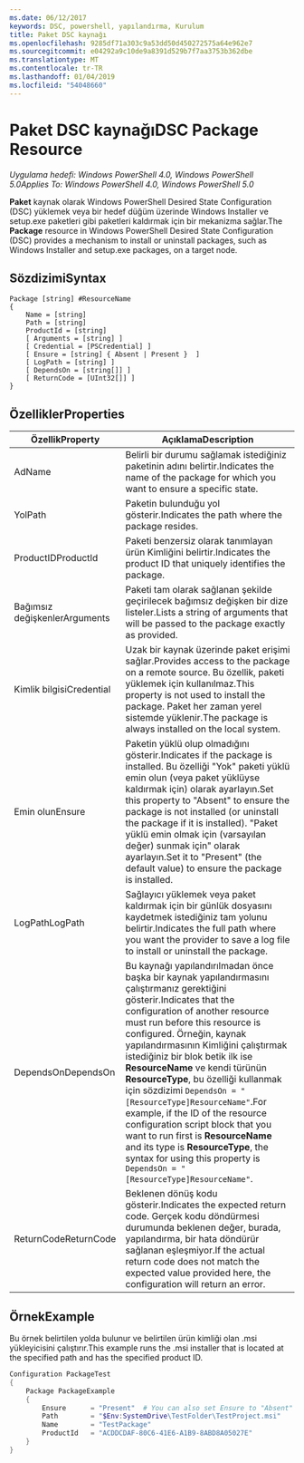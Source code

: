 ```yaml
---
ms.date: 06/12/2017
keywords: DSC, powershell, yapılandırma, Kurulum
title: Paket DSC kaynağı
ms.openlocfilehash: 9285df71a303c9a53dd50d450272575a64e962e7
ms.sourcegitcommit: e04292a9c10de9a8391d529b7f7aa3753b362dbe
ms.translationtype: MT
ms.contentlocale: tr-TR
ms.lasthandoff: 01/04/2019
ms.locfileid: "54048660"
---
```

# <a name="dsc-package-resource"></a><span data-ttu-id="35883-103">Paket DSC kaynağı</span><span class="sxs-lookup"><span data-stu-id="35883-103">DSC Package Resource</span></span>

<span data-ttu-id="35883-104">_Uygulama hedefi: Windows PowerShell 4.0, Windows PowerShell 5.0_</span><span class="sxs-lookup"><span data-stu-id="35883-104">_Applies To: Windows PowerShell 4.0, Windows PowerShell 5.0_</span></span>

<span data-ttu-id="35883-105">**Paket** kaynak olarak Windows PowerShell Desired State Configuration (DSC) yüklemek veya bir hedef düğüm üzerinde Windows Installer ve setup.exe paketleri gibi paketleri kaldırmak için bir mekanizma sağlar.</span><span class="sxs-lookup"><span data-stu-id="35883-105">The **Package** resource in Windows PowerShell Desired State Configuration (DSC) provides a mechanism to install or uninstall packages, such as Windows Installer and setup.exe packages, on a target node.</span></span>

## <a name="syntax"></a><span data-ttu-id="35883-106">Sözdizimi</span><span class="sxs-lookup"><span data-stu-id="35883-106">Syntax</span></span>

```
Package [string] #ResourceName
{
    Name = [string]
    Path = [string]
    ProductId = [string]
    [ Arguments = [string] ]
    [ Credential = [PSCredential] ]
    [ Ensure = [string] { Absent | Present }  ]
    [ LogPath = [string] ]
    [ DependsOn = [string[]] ]
    [ ReturnCode = [UInt32[]] ]
}
```

## <a name="properties"></a><span data-ttu-id="35883-107">Özellikler</span><span class="sxs-lookup"><span data-stu-id="35883-107">Properties</span></span>

| <span data-ttu-id="35883-108">Özellik</span><span class="sxs-lookup"><span data-stu-id="35883-108">Property</span></span> | <span data-ttu-id="35883-109">Açıklama</span><span class="sxs-lookup"><span data-stu-id="35883-109">Description</span></span> |
| --- | --- |
| <span data-ttu-id="35883-110">Ad</span><span class="sxs-lookup"><span data-stu-id="35883-110">Name</span></span>| <span data-ttu-id="35883-111">Belirli bir durumu sağlamak istediğiniz paketinin adını belirtir.</span><span class="sxs-lookup"><span data-stu-id="35883-111">Indicates the name of the package for which you want to ensure a specific state.</span></span>|
| <span data-ttu-id="35883-112">Yol</span><span class="sxs-lookup"><span data-stu-id="35883-112">Path</span></span>| <span data-ttu-id="35883-113">Paketin bulunduğu yol gösterir.</span><span class="sxs-lookup"><span data-stu-id="35883-113">Indicates the path where the package resides.</span></span>|
| <span data-ttu-id="35883-114">ProductID</span><span class="sxs-lookup"><span data-stu-id="35883-114">ProductId</span></span>| <span data-ttu-id="35883-115">Paketi benzersiz olarak tanımlayan ürün Kimliğini belirtir.</span><span class="sxs-lookup"><span data-stu-id="35883-115">Indicates the product ID that uniquely identifies the package.</span></span>|
| <span data-ttu-id="35883-116">Bağımsız değişkenler</span><span class="sxs-lookup"><span data-stu-id="35883-116">Arguments</span></span>| <span data-ttu-id="35883-117">Paketi tam olarak sağlanan şekilde geçirilecek bağımsız değişken bir dize listeler.</span><span class="sxs-lookup"><span data-stu-id="35883-117">Lists a string of arguments that will be passed to the package exactly as provided.</span></span>|
| <span data-ttu-id="35883-118">Kimlik bilgisi</span><span class="sxs-lookup"><span data-stu-id="35883-118">Credential</span></span>| <span data-ttu-id="35883-119">Uzak bir kaynak üzerinde paket erişimi sağlar.</span><span class="sxs-lookup"><span data-stu-id="35883-119">Provides access to the package on a remote source.</span></span> <span data-ttu-id="35883-120">Bu özellik, paketi yüklemek için kullanılmaz.</span><span class="sxs-lookup"><span data-stu-id="35883-120">This property is not used to install the package.</span></span> <span data-ttu-id="35883-121">Paket her zaman yerel sistemde yüklenir.</span><span class="sxs-lookup"><span data-stu-id="35883-121">The package is always installed on the local system.</span></span>|
| <span data-ttu-id="35883-122">Emin olun</span><span class="sxs-lookup"><span data-stu-id="35883-122">Ensure</span></span>| <span data-ttu-id="35883-123">Paketin yüklü olup olmadığını gösterir.</span><span class="sxs-lookup"><span data-stu-id="35883-123">Indicates if the package is installed.</span></span> <span data-ttu-id="35883-124">Bu özelliği "Yok" paketi yüklü emin olun (veya paket yüklüyse kaldırmak için) olarak ayarlayın.</span><span class="sxs-lookup"><span data-stu-id="35883-124">Set this property to "Absent" to ensure the package is not installed (or uninstall the package if it is installed).</span></span> <span data-ttu-id="35883-125">"Paket yüklü emin olmak için (varsayılan değer) sunmak için" olarak ayarlayın.</span><span class="sxs-lookup"><span data-stu-id="35883-125">Set it to "Present" (the default value) to ensure the package is installed.</span></span>|
| <span data-ttu-id="35883-126">LogPath</span><span class="sxs-lookup"><span data-stu-id="35883-126">LogPath</span></span>| <span data-ttu-id="35883-127">Sağlayıcı yüklemek veya paket kaldırmak için bir günlük dosyasını kaydetmek istediğiniz tam yolunu belirtir.</span><span class="sxs-lookup"><span data-stu-id="35883-127">Indicates the full path where you want the provider to save a log file to install or uninstall the package.</span></span>|
| <span data-ttu-id="35883-128">DependsOn</span><span class="sxs-lookup"><span data-stu-id="35883-128">DependsOn</span></span> | <span data-ttu-id="35883-129">Bu kaynağı yapılandırılmadan önce başka bir kaynak yapılandırmasını çalıştırmanız gerektiğini gösterir.</span><span class="sxs-lookup"><span data-stu-id="35883-129">Indicates that the configuration of another resource must run before this resource is configured.</span></span> <span data-ttu-id="35883-130">Örneğin, kaynak yapılandırmasının Kimliğini çalıştırmak istediğiniz bir blok betik ilk ise **ResourceName** ve kendi türünün **ResourceType**, bu özelliği kullanmak için sözdizimi `DependsOn = "[ResourceType]ResourceName"`.</span><span class="sxs-lookup"><span data-stu-id="35883-130">For example, if the ID of the resource configuration script block that you want to run first is **ResourceName** and its type is **ResourceType**, the syntax for using this property is `DependsOn = "[ResourceType]ResourceName"`.</span></span>|
| <span data-ttu-id="35883-131">ReturnCode</span><span class="sxs-lookup"><span data-stu-id="35883-131">ReturnCode</span></span>| <span data-ttu-id="35883-132">Beklenen dönüş kodu gösterir.</span><span class="sxs-lookup"><span data-stu-id="35883-132">Indicates the expected return code.</span></span> <span data-ttu-id="35883-133">Gerçek kodu döndürmesi durumunda beklenen değer, burada, yapılandırma, bir hata döndürür sağlanan eşleşmiyor.</span><span class="sxs-lookup"><span data-stu-id="35883-133">If the actual return code does not match the expected value provided here, the configuration will return an error.</span></span>|

## <a name="example"></a><span data-ttu-id="35883-134">Örnek</span><span class="sxs-lookup"><span data-stu-id="35883-134">Example</span></span>

<span data-ttu-id="35883-135">Bu örnek belirtilen yolda bulunur ve belirtilen ürün kimliği olan .msi yükleyicisini çalıştırır.</span><span class="sxs-lookup"><span data-stu-id="35883-135">This example runs the .msi installer that is located at the specified path and has the specified product ID.</span></span>

```powershell
Configuration PackageTest
{
    Package PackageExample
    {
        Ensure      = "Present"  # You can also set Ensure to "Absent"
        Path        = "$Env:SystemDrive\TestFolder\TestProject.msi"
        Name        = "TestPackage"
        ProductId   = "ACDDCDAF-80C6-41E6-A1B9-8ABD8A05027E"
    }
}
```